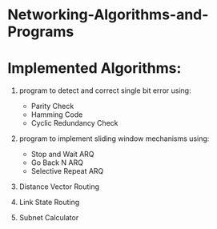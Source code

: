 # Networking-Algorithms-and-Programs

# Implemented Algorithms:
1.  program to detect and correct single bit error using:
    - Parity Check
    - Hamming Code
    - Cyclic Redundancy Check
  
2. program to implement sliding window mechanisms using:
   -  Stop and Wait ARQ
   -  Go Back N ARQ
   -  Selective Repeat ARQ
  
3. Distance Vector Routing
  
4. Link State Routing
   
6. Subnet Calculator
